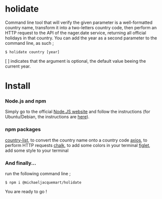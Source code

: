 # holidate

Command line tool that will verify the given parameter is a well-formatted country name, transform it into a two-letters country code, then perform an HTTP request to the API of the nager.date service, returning all official holidays in that country. You can add the year as a second parameter to the command line, as such ;

```
$ holidate country [year]
```

[ ] indicates that the argument is optional, the default value beeing the current year.



# Install
### Node.js and npm
 Simply go to the official [Node.JS website](https://nodejs.org/en/) and follow the instructions (for Ubuntu/Debian, the instructions are [here](https://github.com/nodesource/distributions/blob/master/README.md)).

### npm packages

[country-list](https://www.npmjs.com/package/country-list), to convert the country name onto a country code
[axios](https://www.npmjs.com/package/axios), to perform HTTP requests
[chalk](https://www.npmjs.com/package/chalk), to add some colors in your terminal
[figlet](https://www.npmjs.com/package/figlet), add some style to your terminal










### And finally...


run the following command line ;

```
$ npm i @michaeljacquemart/holidate

```

You are ready to go !
